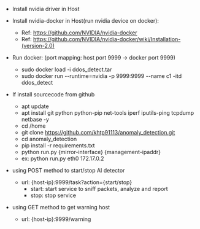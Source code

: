 * Install nvidia driver in Host

* Install nvidia-docker in Host(run nvidia device on docker):
    * Ref: https://github.com/NVIDIA/nvidia-docker
    * Ref: https://github.com/NVIDIA/nvidia-docker/wiki/Installation-(version-2.0)

* Run docker: (port mapping: host port 9999 -> docker port 9999)
    * sudo docker load -i ddos_detect.tar
    * sudo docker run --runtime=nvidia -p 9999:9999 --name c1 -itd ddos_detect <docker ifname> <docker ipv4>

* If install sourcecode from github
    * apt update
    * apt install git python python-pip net-tools iperf iputils-ping tcpdump netbase -y
    * cd /home
    * git clone https://github.com/khtp91113/anomaly_detection.git
    * cd anomaly_detection
    * pip install -r requirements.txt
    * python run.py {mirror-interface} {management-ipaddr}
    * ex: python run.py eth0 172.17.0.2

* using POST method to start/stop AI detector
    * url: {host-ip}:9999/task?action={start/stop}
        * start: start service to sniff packets, analyze and report
        * stop: stop service

* using GET method to get warning host
    * url: {host-ip}:9999/warning
